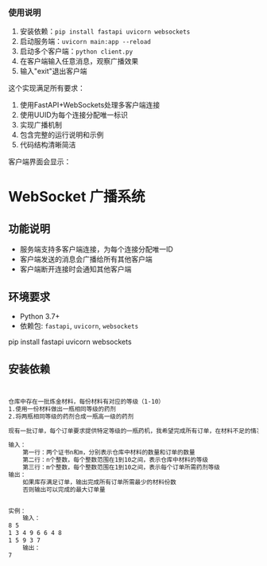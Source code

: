 
### 使用说明
1. 安装依赖：`pip install fastapi uvicorn websockets`
2. 启动服务端：`uvicorn main:app --reload` 
3. 启动多个客户端：`python client.py` 
4. 在客户端输入任意消息，观察广播效果
5. 输入"exit"退出客户端

这个实现满足所有要求：
1. 使用FastAPI+WebSockets处理多客户端连接
2. 使用UUID为每个连接分配唯一标识
3. 实现广播机制
4. 包含完整的运行说明和示例
5. 代码结构清晰简洁

客户端界面会显示：

# WebSocket 广播系统

## 功能说明
- 服务端支持多客户端连接，为每个连接分配唯一ID
- 客户端发送的消息会广播给所有其他客户端
- 客户端断开连接时会通知其他客户端

## 环境要求
- Python 3.7+
- 依赖包: `fastapi`, `uvicorn`, `websockets`

pip install fastapi uvicorn websockets


## 安装依赖
```bash


仓库中存在一批炼金材料，每份材料有对应的等级（1-10）
1.使用一份材料做出一瓶相同等级的药剂
2.将两瓶相同等级的药剂合成一瓶高一级的药剂

现有一批订单，每个订单要求提供特定等级的一瓶药机，我希望完成所有订单，在材料不足的情况下完成尽可能多的订单，

输入：
    第一行：两个证书n和m，分别表示仓库中材料的数量和订单的数量
    第二行：n个整数，每个整数范围在1到10之间，表示仓库中材料的等级
    第三行：m个整数，每个整数范围在1到10之间，表示每个订单所需药剂等级
输出：
    如果库存满足订单，输出完成所有订单所需最少的材料份数
    否则输出可以完成的最大订单量


实例：
    输入：
8 5
1 3 4 9 6 6 4 8
1 5 9 3 7
    输出：
7
